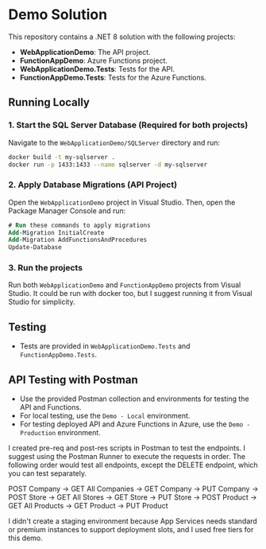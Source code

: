 # Demo Solution

This repository contains a .NET 8 solution with the following projects:

- **WebApplicationDemo**: The API project.
- **FunctionAppDemo**: Azure Functions project.
- **WebApplicationDemo.Tests**: Tests for the API.
- **FunctionAppDemo.Tests**: Tests for the Azure Functions.

## Running Locally

### 1. Start the SQL Server Database (Required for both projects)

Navigate to the `WebApplicationDemo/SQLServer` directory and run:

```sh
docker build -t my-sqlserver .
docker run -p 1433:1433 --name sqlserver -d my-sqlserver
```

### 2. Apply Database Migrations (API Project)

Open the `WebApplicationDemo` project in Visual Studio. Then, open the Package Manager Console and run:

```ps
# Run these commands to apply migrations
Add-Migration InitialCreate
Add-Migration AddFunctionsAndProcedures
Update-Database
```

### 3. Run the projects

Run both `WebApplicationDemo` and `FunctionAppDemo` projects from Visual Studio. It could be run with docker too, but I suggest running it from Visual Studio for simplicity.

## Testing

- Tests are provided in `WebApplicationDemo.Tests` and `FunctionAppDemo.Tests`.

## API Testing with Postman

- Use the provided Postman collection and environments for testing the API and Functions.
- For local testing, use the `Demo - Local` environment.
- For testing deployed API and Azure Functions in Azure, use the `Demo - Production` environment.

I created pre-req and post-res scripts in Postman to test the endpoints. I suggest using the Postman Runner to execute the requests in order.
The following order would test all endpoints, except the DELETE endpoint, which you can test separately.

POST Company -> GET All Companies -> GET Company -> PUT Company -> POST Store -> GET All Stores -> GET Store -> PUT Store -> POST Product -> GET All Products -> GET Product -> PUT Product

I didn't create a staging environment because App Services needs standard or premium instances to support deployment slots, and I used free tiers for this demo.